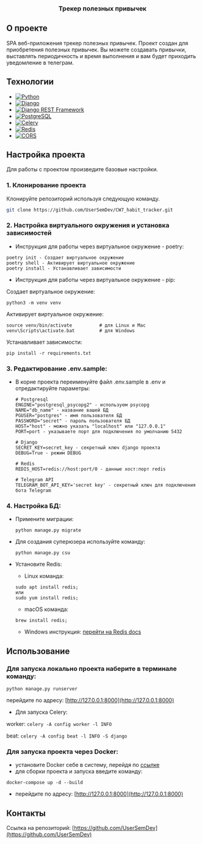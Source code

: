 <h3 align="center">Трекер полезных привычек</h3>

## О проекте

SPA веб-приложения трекер полезных привычек. Проект создан для приобретения полезных привычек. Вы можете создавать
привычки, выставлять периодичность и время выполнения и вам будет приходить уведомление в телеграм.

## Технологии
- [![Python](https://img.shields.io/badge/Python-092E20?style=flat&logo=Python)](https://www.python.org/)
- [![Django](https://img.shields.io/badge/Django-092E20?style=flat&logo=Django)](https://www.djangoproject.com/)
- [![Django REST Framework](https://img.shields.io/badge/Django%20REST%20Framework-092E20?style=flat)](https://www.django-rest-framework.org/)
- [![PostgreSQL](https://img.shields.io/badge/PostgreSQL-092E20?style=flat&logo=PostgreSQL)](https://www.postgresql.org/)
- [![Celery](https://img.shields.io/badge/Celery-092E20?style=flat&logo=Celery)](https://docs.celeryq.dev/en/stable/)
- [![Redis](https://img.shields.io/badge/Redis-092E20?style=flat&logo=Redis)](https://redis.io/)
- [![CORS](https://img.shields.io/badge/CORS-092E20?style=flat)](https://pypi.org/project/django-cors-headers/)

## Настройка проекта

Для работы с проектом произведите базовые настройки.

### 1. Клонирование проекта

Клонируйте репозиторий используя следующую команду.

  ```sh
  git clone https://github.com/UserSemDev/CW7_habit_tracker.git
  ```

### 2. Настройка виртуального окружения и установка зависимостей

- Инструкция для работы через виртуальное окружение - poetry:

```text
poetry init - Создает виртуальное окружение
poetry shell - Активирует виртуальное окружение
poetry install - Устанавливает зависимости
```

- Инструкция для работы через виртуальное окружение - pip:

Создает виртуальное окружение:

```text
python3 -m venv venv
```

Активирует виртуальное окружение:

```text
source venv/bin/activate          # для Linux и Mac
venv\Scripts\activate.bat         # для Windows
```

Устанавливает зависимости:

```text
pip install -r requirements.txt
```

### 3. Редактирование .env.sample:

- В корне проекта переименуйте файл .env.sample в .env и отредактируйте параметры:
    ```text
    # Postgresql
    ENGINE="postgresql_psycopg2" - используем psycopg
    NAME="db_name" - название вашей БД
    PGUSER="postgres" - имя пользователя БД
    PASSWORD="secret" - пароль пользователя БД
    HOST="host" - можно указать "localhost" или "127.0.0.1"
    PORT=port - указываете порт для подключения по умолчанию 5432
    
    # Django
    SECRET_KEY=secret_key - секретный ключ django проекта
    DEBUG=True - режим DEBUG
    
    # Redis
    REDIS_HOST=redis://host:port/0 - данные хост:порт redis
    
    # Telegram API
    TELEGRAM_BOT_API_KEY='secret key' - секретный ключ для подключения бота Telegram
    ```

### 4. Настройка БД:

- Примените миграции:
  ```text
  python manage.py migrate
  ```

- Для создания суперюзера используйте команду:
  ```text
  python manage.py csu
  ```

- Установите Redis:

    - Linux команда:
   ```text
   sudo apt install redis; 
  или 
  sudo yum install redis;
   ```

    - macOS команда:
   ```text
   brew install redis;
   ```

  - Windows инструкция: [перейти на Redis docs](https://redis.io/docs/install/install-redis/install-redis-on-windows/)

## Использование

### Для запуска локально проекта наберите в терминале команду:
  ```text
  python manage.py runserver
  ```
  перейдите по адресу: [http://127.0.0.1:8000](http://127.0.0.1:8000)

- Для запуска Celery:

worker:
    ```
    celery -A config worker -l INFO
    ```

beat:
    ```
    celery -A config beat -l INFO -S django
    ```

### Для запуска проекта через Docker:

- установите Docker себе в систему, перейдя по [ссылке](https://docs.docker.com/engine/install/)
- для сборки проекта и запуска введите команду:

```text
docker-compose up -d --build
```

- перейдите по адресу: [http://127.0.0.1:8000](http://127.0.0.1:8000)

## Контакты

Ссылка на репозиторий: [https://github.com/UserSemDev](https://github.com/UserSemDev)
